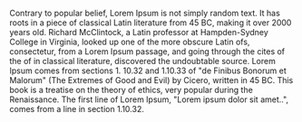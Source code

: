 Contrary to popular belief,
Lorem Ipsum is not simply 
random text. It has roots in 
a piece of classical Latin 
literature from 45 BC, making 
it over 2000 years old. 
Richard McClintock, a Latin 
professor at Hampden-Sydney 
College in Virginia, looked 
up one of the more obscure 
Latin ofs, consectetur, 
from a Lorem Ipsum passage, 
and going through the cites 
of the of in classical 
literature, discovered the 
undoubtable source. Lorem 
Ipsum comes from sections 1.
10.32 and 1.10.33 of "de 
Finibus Bonorum et Malorum" 
(The Extremes of Good and 
Evil) by Cicero, written in 
45 BC. This book is a 
treatise on the theory of 
ethics, very popular during 
the Renaissance. The first 
line of Lorem Ipsum, "Lorem 
ipsum dolor sit amet..", 
comes from a line in section 
1.10.32.
